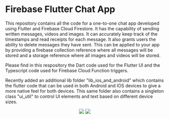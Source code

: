 # Firebase Flutter Chat App

This repository contains all the code for a one-to-one chat app developed using Flutter and Firebase Cloud Firestore. It has the capability of sending written messages, videos and images. It can accurately keep track of the timestamps and read receipts for each message. It also grants users the ability to delete messages they have sent. This can be applied to your app by providing a firebase collection reference where all messages will be stored and a storage reference where all images and videos will be stored.

Please find in this respository the Dart code used for the Flutter UI and the Typescript code used for Firebase Cloud Function triggers.


Recently added an additional lib folder "lib_ios_and_android" which contains the flutter code that can be used in both Android and IOS devices to give a more native feel for both devices. This same folder also contains a singleton class "ui_util" to control UI elements and text based on different device sizes.

<p align="center">
<img src = "https://user-images.githubusercontent.com/65980399/160703421-1aca5770-31d8-4f54-a879-42e034b20062.gif"/> <img src = "https://user-images.githubusercontent.com/65980399/160703606-f99bc6cd-6acd-43e9-8eef-75eb899e5ca5.gif"/>
  </p>

